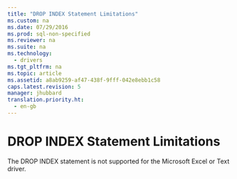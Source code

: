 ```yaml
---
title: "DROP INDEX Statement Limitations"
ms.custom: na
ms.date: 07/29/2016
ms.prod: sql-non-specified
ms.reviewer: na
ms.suite: na
ms.technology: 
  - drivers
ms.tgt_pltfrm: na
ms.topic: article
ms.assetid: a8ab9259-af47-438f-9fff-042e8ebb1c58
caps.latest.revision: 5
manager: jhubbard
translation.priority.ht: 
  - en-gb
---
```

# DROP INDEX Statement Limitations
The DROP INDEX statement is not supported for the Microsoft Excel or Text driver.